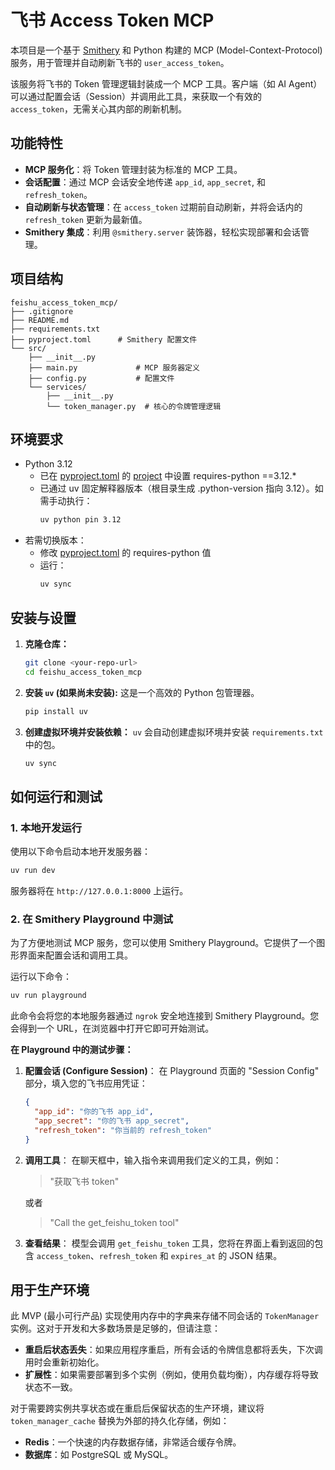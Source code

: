 # 飞书 Access Token MCP

本项目是一个基于 [Smithery](https://smithery.ai/) 和 Python 构建的 MCP (Model-Context-Protocol) 服务，用于管理并自动刷新飞书的 `user_access_token`。

该服务将飞书的 Token 管理逻辑封装成一个 MCP 工具。客户端（如 AI Agent）可以通过配置会话（Session）并调用此工具，来获取一个有效的 `access_token`，无需关心其内部的刷新机制。

## 功能特性

- **MCP 服务化**：将 Token 管理封装为标准的 MCP 工具。
- **会话配置**：通过 MCP 会话安全地传递 `app_id`, `app_secret`, 和 `refresh_token`。
- **自动刷新与状态管理**：在 `access_token` 过期前自动刷新，并将会话内的 `refresh_token` 更新为最新值。
- **Smithery 集成**：利用 `@smithery.server` 装饰器，轻松实现部署和会话管理。

## 项目结构

```
feishu_access_token_mcp/
├── .gitignore
├── README.md
├── requirements.txt
├── pyproject.toml      # Smithery 配置文件
└── src/
    ├── __init__.py
    ├── main.py             # MCP 服务器定义
    ├── config.py           # 配置文件
    └── services/
        ├── __init__.py
        └── token_manager.py  # 核心的令牌管理逻辑
```

## 环境要求

- Python 3.12
  - 已在 [pyproject.toml](pyproject.toml) 的 [project](pyproject.toml:1) 中设置 requires-python ==3.12.*
  - 已通过 uv 固定解释器版本（根目录生成 .python-version 指向 3.12）。如需手动执行：
    ```bash
    uv python pin 3.12
    ```
- 若需切换版本：
  - 修改 [pyproject.toml](pyproject.toml:1-4) 的 requires-python 值
  - 运行：
    ```bash
    uv sync
    ```
## 安装与设置

1.  **克隆仓库：**
    ```bash
    git clone <your-repo-url>
    cd feishu_access_token_mcp
    ```

2.  **安装 `uv` (如果尚未安装):**
    这是一个高效的 Python 包管理器。
    ```bash
    pip install uv
    ```

3.  **创建虚拟环境并安装依赖：**
    `uv` 会自动创建虚拟环境并安装 `requirements.txt` 中的包。
    ```bash
    uv sync
    ```

## 如何运行和测试

### 1. 本地开发运行

使用以下命令启动本地开发服务器：

```bash
uv run dev
```

服务器将在 `http://127.0.0.1:8000` 上运行。

### 2. 在 Smithery Playground 中测试

为了方便地测试 MCP 服务，您可以使用 Smithery Playground。它提供了一个图形界面来配置会话和调用工具。

运行以下命令：

```bash
uv run playground
```

此命令会将您的本地服务器通过 `ngrok` 安全地连接到 Smithery Playground。您会得到一个 URL，在浏览器中打开它即可开始测试。

**在 Playground 中的测试步骤：**

1.  **配置会话 (Configure Session)**：
    在 Playground 页面的 "Session Config" 部分，填入您的飞书应用凭证：
    ```json
    {
      "app_id": "你的飞书 app_id",
      "app_secret": "你的飞书 app_secret",
      "refresh_token": "你当前的 refresh_token"
    }
    ```
2.  **调用工具**：
    在聊天框中，输入指令来调用我们定义的工具，例如：
    > "获取飞书 token"

    或者

    > "Call the get_feishu_token tool"

3.  **查看结果**：
    模型会调用 `get_feishu_token` 工具，您将在界面上看到返回的包含 `access_token`、`refresh_token` 和 `expires_at` 的 JSON 结果。

## 用于生产环境

此 MVP (最小可行产品) 实现使用内存中的字典来存储不同会话的 `TokenManager` 实例。这对于开发和大多数场景是足够的，但请注意：

-   **重启后状态丢失**：如果应用程序重启，所有会话的令牌信息都将丢失，下次调用时会重新初始化。
-   **扩展性**：如果需要部署到多个实例（例如，使用负载均衡），内存缓存将导致状态不一致。

对于需要跨实例共享状态或在重启后保留状态的生产环境，建议将 `token_manager_cache` 替换为外部的持久化存储，例如：
-   **Redis**：一个快速的内存数据存储，非常适合缓存令牌。
-   **数据库**：如 PostgreSQL 或 MySQL。
